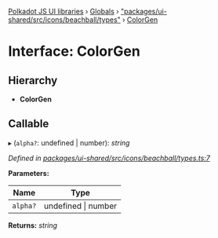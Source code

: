 [Polkadot JS UI libraries](../README.md) › [Globals](../globals.md) › ["packages/ui-shared/src/icons/beachball/types"](../modules/_packages_ui_shared_src_icons_beachball_types_.md) › [ColorGen](_packages_ui_shared_src_icons_beachball_types_.colorgen.md)

# Interface: ColorGen

## Hierarchy

* **ColorGen**

## Callable

▸ (`alpha?`: undefined | number): *string*

*Defined in [packages/ui-shared/src/icons/beachball/types.ts:7](https://github.com/polkadot-js/ui/blob/0dcbdca/packages/ui-shared/src/icons/beachball/types.ts#L7)*

**Parameters:**

Name | Type |
------ | ------ |
`alpha?` | undefined &#124; number |

**Returns:** *string*
